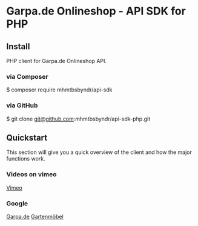 # Garpa.de Onlineshop - API SDK for PHP

## Install
PHP client for Garpa.de Onlineshop API.  

### via Composer
$ composer require mhmtbsbyndr/api-sdk

### via GitHub
$ git clone git@github.com:mhmtbsbyndr/api-sdk-php.git

## Quickstart

This section will give you a quick overview of the client and how the major functions work.

### Videos on vimeo
<a href="https://vimeo.com/gartenmoebel">Vimeo</a>

### Google
<a href="https://www.google.de/url?q=https://www.garpa.de"> Garpa.de</a>
<a href="https://images.google.de/url?q=https://www.garpa.de"> Gartenmöbel </a>
